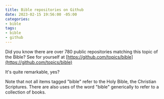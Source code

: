 ```yaml
---
title: Bible repositories on Github
date: 2023-02-15 19:56:00 -05:00
categories:
- bible
tags:
- bible
- github
---
```


Did you know there are over 780 public repositories matching this topic of the Bible? See for yourself at [https://github.com/topics/bible](https://github.com/topics/bible)

It's quite remarkable, yes? 

Note that not all items tagged "bible" refer to the Holy Bible, the Christian Scriptures. There are also uses of the word "bible" generically to refer to a collection of books.